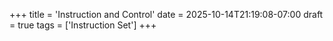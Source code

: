+++
title = 'Instruction and Control'
date = 2025-10-14T21:19:08-07:00
draft = true
tags = ['Instruction Set']
+++
